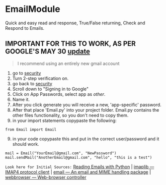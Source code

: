 # EmailModule
Quick and easy read and response, True/False returning, Check and Respond to Emails.

## IMPORTANT FOR THIS TO WORK, AS PER GOOGLE'S MAY 30 [update](https://www.google.com/search?q=may+30+less+secure+apps+gmail&oq=may+30+less+secure+ap&aqs=chrome.1.69i57j0i512j0i22i30.4725j0j7&sourceid=chrome&ie=UTF-8)
> I recommend using an entirely new gmail account
1. go to [security](https://myaccount.google.com/u/2/security?hl=en)
2. Turn 2-step verification on.
3. go back to [security](https://myaccount.google.com/u/2/security?hl=en)
4. Scroll down to "Signing in to Google"
5. Click on App Passwords, select app as _other_. 
6. Name it.
7. After you click generate you will receive a new, 'app-specific' password.
8. After that place 'Email.py' into your project folder. Email.py contains the other files functionality, so you don't need to copy them.
9. in your import statements copypaste the following:

```
from Email import Email
```
9. in your code copypaste this and put in the correct user/password and it should work.
```
mail = Email("YourEmail@gmail.com", "NewPassword")
mail.sendMail("AnotherEmail@gmail.com", "hello", "this is a test")
```





`Look here for Initial Sources:` [Reading Emails with Python](https://www.thepythoncode.com/article/reading-emails-in-python) | 
[imaplib — IMAP4 protocol client](https://docs.python.org/3/library/imaplib.html) | 
[email — An email and MIME handling package](https://docs.python.org/3/library/email.html) | 
[webbrowser — Web-browser controller](https://docs.python.org/3/library/webbrowser.html)
